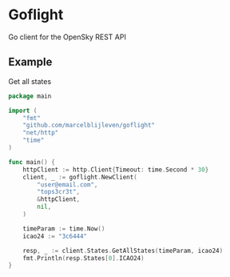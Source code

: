 # Goflight
Go client for the OpenSky REST API

## Example
Get all states

```go
package main

import (
	"fmt"
	"github.com/marcelblijleven/goflight"
	"net/http"
	"time"
)

func main() {
	httpClient := http.Client{Timeout: time.Second * 30}
	client, _ := goflight.NewClient(
		"user@email.com",
		"tops3cr3t",
		&httpClient,
        nil,
	)

	timeParam := time.Now()
	icao24 := "3c6444"

	resp, _ := client.States.GetAllStates(timeParam, icao24)
    fmt.Println(resp.States[0].ICAO24)
}
```
